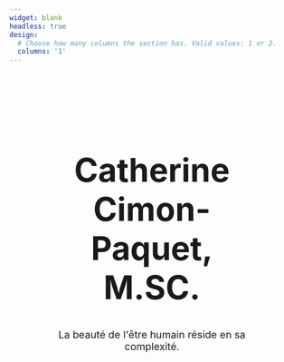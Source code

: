 ```yaml
---
widget: blank
headless: true
design:
  # Choose how many columns the section has. Valid values: 1 or 2.
  columns: '1'
---
```


<style>
    .flex-container {
        height: 150px;
        display: flex;
    }
    .flex-item {
        padding: 6vw;
        margin: auto;
        text-align: center;
    }
</style>

<div class="flex-container">
  <div class="flex-item">
      <h1 style="font-size: calc(100% + 4.5vw)"> Catherine Cimon-Paquet, M.SC. </h1>
      <p style="font-size: calc(100% + 0.4vw)"> La beauté de l'être humain réside en sa complexité. </p>
  </div>
</div>
